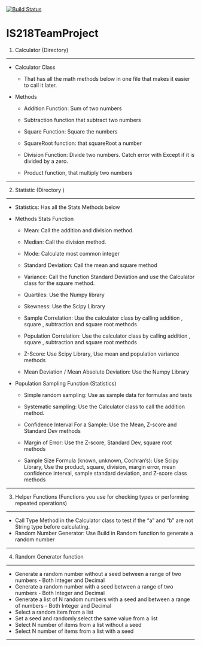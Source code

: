 [![Build Status](https://travis-ci.org/nourahedhli/IS218TeamProject.svg?branch=master)](https://travis-ci.org/nourahedhli/IS218TeamProject)

# IS218TeamProject

1. Calculator (Directory)
***
* Calculator Class
   * That has all the math methods below in one file that makes it easier to call it later. 

* Methods 
  * Addition Function: Sum of two numbers   
  * Subtraction function that subtract two numbers 
   
  * Square Function: Square the numbers 
 
  * SquareRoot function: that squareRoot a number
    
  * Division Function: Divide two numbers. Catch error with Except if it is divided by a zero. 
  
  * Product function, that multiply two numbers 
***

2. Statistic (Directory )
***
* Statistics: Has all the Stats Methods below 
  
* Methods Stats Function
  * Mean: Call the addition and division method.
  
   * Median: Call the division method.
   
  * Mode: Calculate most common integer
  
  * Standard Deviation: Call the mean  and square method
  
  * Variance: Call the function Standard Deviation and use the Calculator class for the square method.
  
  * Quartiles: Use the Numpy library
  
  * Skewness: Use the Scipy Library
  
  * Sample Correlation: Use the calculator class by calling addition , square , subtraction and square root methods 
  
  * Population Correlation: Use the calculator class by calling addition , square , subtraction and square root methods 
  
  * Z-Score: Use Scipy Library, Use mean and population variance methods
  
  * Mean Deviation / Mean Absolute Deviation: Use the Numpy Library
  
* Population Sampling Function (Statistics)
  * Simple random sampling: Use as sample data for formulas and tests 
  
  * Systematic sampling: Use the Calculator class to call the addition method.
  
  * Confidence Interval For a Sample: Use the Mean, Z-score and Standard Dev methods
  
  * Margin of Error: Use the Z-score, Standard Dev, square root methods
  
  * Sample Size Formula (known, unknown, Cochran’s): Use Scipy Library, Use the product, square, division, margin error, mean confidence interval, sample standard deviation, and Z-score class methods
***

3. Helper Functions (Functions you use for checking types or performing repeated operations)
***
* Call Type Method in the Calculator class to test if the “a”  and “b” are not String type before calculating. 
* Random Number Generator: Use Build in Random function to generate a random number
***



4. Random Generator function
***
* Generate a random number without a seed between a range of two numbers - Both Integer and Decimal
* Generate a random number with a seed between a range of two numbers - Both Integer and Decimal
* Generate a list of N random numbers with a seed and between a range of numbers - Both Integer and Decimal
* Select a random item from a list
* Set a seed and randomly.select the same value from a list
* Select N number of items from a list without a seed
* Select N number of items from a list with a seed
***


